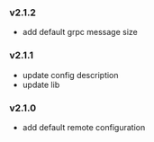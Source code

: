 ### v2.1.2
* add default grpc message size
### v2.1.1
* update config description
* update lib
### v2.1.0
* add default remote configuration